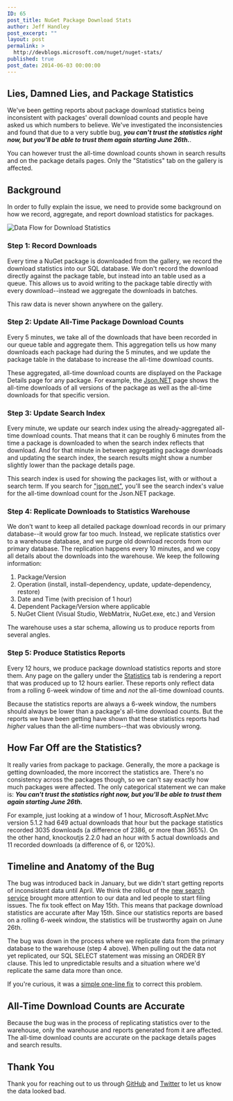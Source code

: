 ```yaml
---
ID: 65
post_title: NuGet Package Download Stats
author: Jeff Handley
post_excerpt: ""
layout: post
permalink: >
  http://devblogs.microsoft.com/nuget/nuget-stats/
published: true
post_date: 2014-06-03 00:00:00
---
```

## Lies, Damned Lies, and Package Statistics

We've been getting reports about package download statistics being inconsistent with packages' overall download counts and people have asked us which numbers to believe. We've investigated the inconsistencies and found that due to a very subtle bug, ***you can't trust the statistics right now, but you'll be able to trust them again starting June 26th.***.

You can however trust the all-time download counts shown in search results and on the package details pages. Only the "Statistics" tab on the gallery is affected.

## Background

In order to fully explain the issue, we need to provide some background on how we record, aggregate, and report download statistics for packages.

![Data Flow for Download Statistics][1]

### Step 1: Record Downloads

Every time a NuGet package is downloaded from the gallery, we record the download statistics into our SQL database. We don't record the download directly against the package table, but instead into an table used as a queue. This allows us to avoid writing to the package table directly with every download--instead we aggregate the downloads in batches.

This raw data is never shown anywhere on the gallery.

### Step 2: Update All-Time Package Download Counts

Every 5 minutes, we take all of the downloads that have been recorded in our queue table and aggregate them. This aggregation tells us how many downloads each package had during the 5 minutes, and we update the package table in the database to increase the all-time download counts.

These aggregated, all-time download counts are displayed on the Package Details page for any package. For example, the [Json.NET][2] page shows the all-time downloads of all versions of the package as well as the all-time downloads for that specific version.

### Step 3: Update Search Index

Every minute, we update our search index using the already-aggregated all-time download counts. That means that it can be roughly 6 minutes from the time a package is downloaded to when the search index reflects that download. And for that minute in between aggregating package downloads and updating the search index, the search results might show a number slightly lower than the package details page.

This search index is used for showing the packages list, with or without a search term. If you search for ["json.net"][3], you'll see the search index's value for the all-time download count for the Json.NET package.

### Step 4: Replicate Downloads to Statistics Warehouse

We don't want to keep all detailed package download records in our primary database--it would grow far too much. Instead, we replicate statistics over to a warehouse database, and we purge old download records from our primary database. The replication happens every 10 minutes, and we copy all details about the downloads into the warehouse. We keep the following information:

1.  Package/Version
2.  Operation (install, install-dependency, update, update-dependency, restore)
3.  Date and Time (with precision of 1 hour)
4.  Dependent Package/Version where applicable
5.  NuGet Client (Visual Studio, WebMatrix, NuGet.exe, etc.) and Version

The warehouse uses a star schema, allowing us to produce reports from several angles.

### Step 5: Produce Statistics Reports

Every 12 hours, we produce package download statistics reports and store them. Any page on the gallery under the [Statistics][4] tab is rendering a report that was produced up to 12 hours earlier. These reports only reflect data from a rolling 6-week window of time and *not* the all-time download counts.

Because the statistics reports are always a 6-week window, the numbers should always be lower than a package's all-time download counts. But the reports we have been getting have shown that these statistics reports had *higher* values than the all-time numbers--that was obviously wrong.

## How Far Off are the Statistics?

It really varies from package to package. Generally, the more a package is getting downloaded, the more incorrect the statistics are. There's no consistency across the packages though, so we can't say exactly how much packages were affected. The only categorical statement we can make is: ***You can't trust the statistics right now, but you'll be able to trust them again starting June 26th.***

For example, just looking at a window of 1 hour, Microsoft.AspNet.Mvc version 5.1.2 had 649 actual downloads that hour but the package statistics recorded 3035 downloads (a difference of 2386, or more than 365%). On the other hand, knockoutjs 2.2.0 had an hour with 5 actual downloads and 11 recorded downloads (a difference of 6, or 120%).

## Timeline and Anatomy of the Bug

The bug was introduced back in January, but we didn't start getting reports of inconsistent data until April. We think the rollout of the [new search service][5] brought more attention to our data and led people to start filing issues. The fix took effect on May 15th. This means that package download statistics are accurate after May 15th. Since our statistics reports are based on a rolling 6-week window, the statistics will be trustworthy again on June 26th.

The bug was down in the process where we replicate data from the primary database to the warehouse (step 4 above). When pulling out the data not yet replicated, our SQL SELECT statement was missing an ORDER BY clause. This led to unpredictable results and a situation where we'd replicate the same data more than once.

If you're curious, it was a [simple one-line fix][6] to correct this problem.

## All-Time Download Counts are Accurate

Because the bug was in the process of replicating statistics over to the warehouse, only the warehouse and reports generated from it are affected. The all-time download counts are accurate on the package details pages and search results.

## Thank You

Thank you for reaching out to us through [GitHub][7] and [Twitter][8] to let us know the data looked bad.

 [1]: https://devblogs.microsoft.com/nuget/wp-content/uploads/sites/49/2019/05/dataflow.png
 [2]: http://www.nuget.org/packages/Newtonsoft.Json/
 [3]: http://www.nuget.org/packages?q=json.net
 [4]: http://www.nuget.org/stats
 [5]: /20140411/new-search-on-the-gallery.html
 [6]: https://github.com/NuGet/NuGet.Services.Work/commit/98eda2c433c9b44922dee12ef6f373fde87de864#diff-e23a546b77f6a24c4929bbe8513888aeR95
 [7]: http://github.com/NuGet/NuGetGallery/issues
 [8]: http://twitter.com/nuget